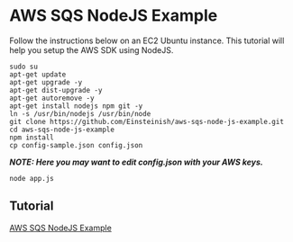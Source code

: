 # AWS SQS NodeJS Example

Follow the instructions below on an EC2 Ubuntu instance. This tutorial will help you setup the AWS SDK using NodeJS. 

```
sudo su
apt-get update
apt-get upgrade -y
apt-get dist-upgrade -y
apt-get autoremove -y
apt-get install nodejs npm git -y
ln -s /usr/bin/nodejs /usr/bin/node
git clone https://github.com/Einsteinish/aws-sqs-node-js-example.git
cd aws-sqs-node-js-example
npm install
cp config-sample.json config.json
```

***NOTE: Here you may want to edit config.json with your AWS keys.***

```
node app.js
```

## Tutorial
[AWS SQS NodeJS Example](http://www.bogotobogo.com/DevOps/AWS/aws-Amazon-SQS-Simple-Queue-Service-with-NodeJS-AWS-SDK.php)
